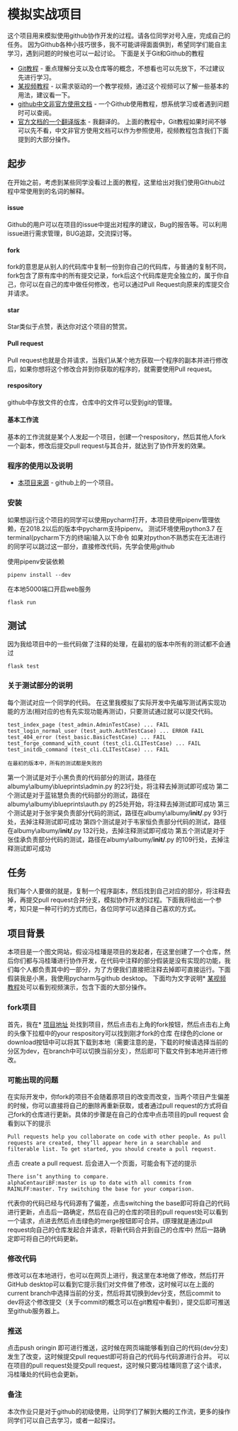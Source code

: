 # 模拟实战项目

这个项目用来模拟使用github协作开发的过程。请各位同学对号入座，完成自己的任务。
因为Github各种小技巧很多，我不可能讲得面面俱到，希望同学们能自主学习，遇到问题的时候也可以一起讨论。
下面是关于Git和Github的教程
* [Git教程](https://www.liaoxuefeng.com/wiki/0013739516305929606dd18361248578c67b8067c8c017b000/) - 重点理解分支以及仓库等的概念，不想看也可以先放下，不过建议先进行学习。
* [某视频教程](https://www.bilibili.com/video/av34406290?from=search&seid=2690806862014865878) - 以需求驱动的一个教学视频，通过这个视频可以了解一些基本的用法，建议看一下。
* [github中文非官方使用文档](https://github.com/alphaCentauriBF/github) - 一个Github使用教程，想系统学习或者遇到问题时可以查阅。
* [官方文档的一个翻译版本](http://120.79.23.183/github-xiang-dao.html) - 我翻译的。
上面的教程中，Git教程如果时间不够可以先不看，中文非官方使用文档可以作为参照使用，视频教程包含我们下面提到的大部分操作。
## 起步

在开始之前，考虑到某些同学没看过上面的教程，这里给出对我们使用Github过程中常使用到的名词的解释。
#### issue
Github的用户可以在项目的issue中提出对程序的建议，Bug的报告等。可以利用issue进行需求管理，BUG追踪，交流探讨等。
#### fork
fork的意思是从别人的代码库中复制一份到你自己的代码库，与普通的复制不同，fork包含了原有库中的所有提交记录，fork后这个代码库是完全独立的，属于你自己，你可以在自己的库中做任何修改，也可以通过Pull Request向原来的库提交合并请求。
#### star
Star类似于点赞，表达你对这个项目的赞赏。
#### Pull request
Pull request也就是合并请求，当我们从某个地方获取一个程序的副本并进行修改后，如果你想将这个修改合并到你获取的程序的，就需要使用Pull request。
#### respository
github中存放文件的仓库，仓库中的文件可以受到git的管理。
#### 基本工作流
基本的工作流就是某个人发起一个项目，创建一个respository，然后其他人fork一个副本，修改后提交pull request与其合并，就达到了协作开发的效果。

### 程序的使用以及说明
* [本项目来源](https://github.com/greyli/albumy) - github上的一个项目。



### 安装

如果想运行这个项目的同学可以使用pycharm打开，本项目使用pipenv管理依赖，在2018.2以后的版本中pycharm支持pipenv。
测试环境使用python3.7
在terminal(pycharm下方的终端)输入以下命令
如果对python不熟悉实在无法进行的同学可以跳过这一部分，直接修改代码，先学会使用github

使用pipenv安装依赖
```
pipenv install --dev 
```

在本地5000端口开启web服务
```
flask run
```



## 测试
因为我给项目中的一些代码做了注释的处理，在最初的版本中所有的测试都不会通过

```
flask test
```



### 关于测试部分的说明

每个测试对应一个同学的代码。
在这里我模拟了实际开发中先编写测试再实现功能的方法(相对应的也有先实现功能再测试)，只要测试通过就可以提交代码。

```
test_index_page (test_admin.AdminTestCase) ... FAIL
test_login_normal_user (test_auth.AuthTestCase) ... ERROR FAIL
test_404_error (test_basic.BasicTestCase) ... FAIL
test_forge_command_with_count (test_cli.CLITestCase) ... FAIL
test_initdb_command (test_cli.CLITestCase) ... FAIL

在最初的版本中，所有的测试都是失败的
```
第一个测试是对于小黑负责的代码部分的测试，路径在albumy\albumy\blueprints\admin.py 的23行处，将注释去掉测试即可成功
第二个测试是对于蓝铭慧负责的代码部分的测试，路径在albumy\albumy\blueprints\auth.py 的25处开始，将注释去掉测试即可成功
第三个测试是对于张宇昊负责部分代码的测试，路径在albumy\albumy\/__init/__.py 93行处，去掉注释测试即可成功
第四个测试是对于韦家恒负责部分代码的测试，路径在albumy\albumy\/__init/__.py 132行处，去掉注释测试即可成功
第五个测试是对于张佳承负责部分代码的测试，路径在albumy\albumy\/__init/__.py 的109行处，去掉注释测试即可成功



## 任务
我们每个人要做的就是，复制一个程序副本，然后找到自己对应的部分，将注释去掉，再提交pull request合并分支，模拟协作开发的过程。下面我将给出一个参考，知只是一种可行的方式而已，各位同学可以选择自己喜欢的方式。

## 项目背景

本项目是一个图文网站，假设冯桂璠是项目的发起者，在这里创建了一个仓库，然后你们都与冯桂璠进行协作开发，在代码中注释的部分假装是没有实现的功能，我们每个人都负责其中的一部分，为了方便我们直接把注释去掉即可直接运行。下面假装我是小黑，我使用pycharm与github desktop。
下面均为文字说明* [某视频教程](https://www.bilibili.com/video/av34406290?from=search&seid=2690806862014865878)处可以看到视频演示，包含下面的大部分操作。

### fork项目
首先，我在* [项目地址](https://github.com/alphaCentauriBF/webtest2)
处找到项目，然后点击右上角的fork按钮，然后点击右上角的头像下拉框中的your respository可以找到刚才fork的仓库
在绿色的clone or download按钮中可以将其下载到本地（需要注意的是，下载的时候请选择当前的分区为dev，在branch中可以切换当前分支），然后即可下载文件到本地并进行修改。
### 可能出现的问题
在实际开发中，你fork的项目不会随着原项目的改变而改变，当两个项目产生偏差的时候，你可以直接将自己的删除再重新获取，或者通过pull request的方式将自己fork的仓库进行更新。具体的步骤是在自己的仓库中点击项目的pull request
会看到以下的提示
```
Pull requests help you collaborate on code with other people. As pull requests are created, they’ll appear here in a searchable and filterable list. To get started, you should create a pull request.
```
点击 create a pull request.
后会进入一个页面，可能会有下述的提示
```
There isn’t anything to compare.
alphaCentauriBF:master is up to date with all commits from RAINLFF:master. Try switching the base for your comparison.
```
代表你的代码已经与代码源有了偏差，点击switching the base即可将自己的代码进行更新，点击后一路确定，然后在自己的仓库的项目的pull request处可以看到一个请求，点进去然后点击绿色的merge按钮即可合并。(原理就是通过pull request向自己的仓库发起合并请求，将新代码合并到自己的仓库中)
然后一路确定即可将自己的代码更新。

### 修改代码
修改可以在本地进行，也可以在网页上进行，我这里在本地做了修改，然后打开GitHub desktop可以看到它提示我们对文件做了修改，这时候可以在上面的current branch中选择当前的分支，然后将其切换到dev分支，然后commit to dev将这个修改提交（关于commit的概念可以在git教程中看到），提交后即可推送至github服务器上。

### 推送
点击push oringin 即可进行推送，这时候在网页端能够看到自己的代码(dev分支)发生了改变，这时候提交pull request即可将自己的代码与代码源进行合并。
可以在项目的pull request处提交pull request，这时候只要冯桂璠同意了这个请求，冯桂璠处的代码也会更新。

### 备注
本次作业只是对于github的初级使用，让同学们了解到大概的工作流，更多的操作同学们可以自己去学习，或者一起探讨。


